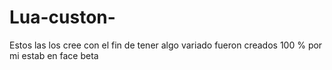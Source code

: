 # Lua-custon-
Estos las los cree con el fin de tener algo variado 
fueron creados 100 % por mi estab en face beta 
